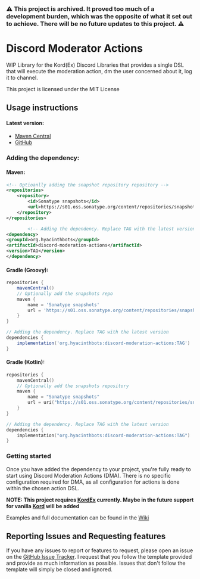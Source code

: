 ### :warning: This project is archived. It proved too much of a development burden, which was the opposite of what it set out to achieve. There will be no future updates to this project. :warning:

# Discord Moderator Actions

WIP Library for the Kord(Ex) Discord Libraries that provides a single DSL that will execute the moderation action, dm
the user concerned about it, log it to channel.

This project is licensed under the MIT License

## Usage instructions

#### Latest version:

* [Maven Central](https://s01.oss.sonatype.org/content/repositories/releases/org/hyacinthbots/discord-moderation-actions)
* [GitHub](https://github.com/NoComment1105/disord-moderation-actions/releases/latest)

### Adding the dependency:

#### Maven:

```xml
<!-- Optioanlly adding the snapshot repository repository -->
<repositories>
    <repository>
        <id>Sonatype snapshots</id>
        <url>https://s01.oss.sonatype.org/content/repositories/snapshots/</url>
    </repository>
</repositories>

        <!-- Adding the dependency. Replace TAG with the latest version -->
<dependency>
<groupId>org.hyacinthbots</groupId>
<artifactId>discord-moderation-actions</artifactId>
<version>TAG</version>
</dependency>

```

#### Gradle (Groovy):

```groovy
repositories {
    mavenCentral()
    // Optionally add the snapshots repo
    maven {
        name = 'Sonatype snapshots'
        url = 'https://s01.oss.sonatype.org/content/repositories/snapshots/'
    }
}

// Adding the dependency. Replace TAG with the latest version
dependencies {
    implementation('org.hyacinthbots:discord-moderation-actions:TAG')
}
```

#### Gradle (Kotlin):

```kotlin
repositories {
    mavenCentral()
    // Optionally add the snapshots repository
    maven {
        name = "Sonatype snapshots"
        url = uri("https://s01.oss.sonatype.org/content/repositories/snapshots/")
    }
}

// Adding the dependency. Replace TAG with the latest version
dependencies {
    implementation("org.hyacinthbots:discord-moderation-actions:TAG")
}
```

### Getting started

Once you have added the dependency to your project, you're fully ready to start using Discord Moderation Actions (DMA).
There is no specific configuration required for DMA, as all configuration for actions is done within the chosen action
DSL.

**NOTE: This project requires [KordEx](https://github.com/Kord-Extensions/kord-extensions) currently. Maybe in the
future support for vanilla [Kord](https://github.com/kordlib/Kord) will be added**

Examples and full documentation can be found in
the [Wiki](https://github.com/HyacinthBots/discord-moderation-actions/wiki)

## Reporting Issues and Requesting features

If you have any issues to report or features to request, please open an issue on
the [GitHub Issue Tracker](https://github.com/NoComment1105/discord-moderation-actions/issues). I request that you 
follow the template provided and provide as much information as possible. Issues that don't follow the template will 
simply be closed and ignored.
